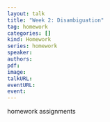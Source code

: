 ```yaml
---
layout: talk
title: "Week 2: Disambiguation"
tag: homework
categories: []
kind: Homework
series: homework
speaker:
authors:
pdf:
image: 
talkURL:
eventURL:
event:
---
```


homework assignments

